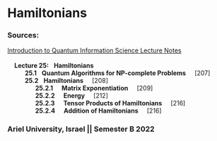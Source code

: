 # Hamiltonians

### Sources:
[Introduction to Quantum Information Science
Lecture Notes](https://www.scottaaronson.com/qclec.pdf)
<br/>
<br/>
&nbsp; &nbsp; **Lecture 25:** &nbsp; **Hamiltonians** <br/>
&nbsp; &nbsp; &nbsp; &nbsp; &nbsp; **25.1** &nbsp; **Quantum Algorithms for NP-complete Problems** &nbsp; &nbsp; [207] <br/>
&nbsp; &nbsp; &nbsp; &nbsp; &nbsp; **25.2** &nbsp; **Hamiltonians** &nbsp; &nbsp; [208] <br/>
&nbsp; &nbsp; &nbsp; &nbsp; &nbsp; &nbsp; &nbsp; &nbsp; **25.2.1** &nbsp; &nbsp; **Matrix Exponentiation** &nbsp; &nbsp; [209] <br/>
&nbsp; &nbsp; &nbsp; &nbsp; &nbsp; &nbsp; &nbsp; &nbsp; **25.2.2** &nbsp; &nbsp; **Energy** &nbsp; &nbsp; [212] <br/>
&nbsp; &nbsp; &nbsp; &nbsp; &nbsp; &nbsp; &nbsp; &nbsp; **25.2.3** &nbsp; &nbsp; **Tensor Products of Hamiltonians** &nbsp; &nbsp; [216] <br/>
&nbsp; &nbsp; &nbsp; &nbsp; &nbsp; &nbsp; &nbsp; &nbsp; **25.2.4** &nbsp; &nbsp; **Addition of Hamiltonians** &nbsp; &nbsp; [216] <br/>

### Ariel University, Israel || Semester B 2022
